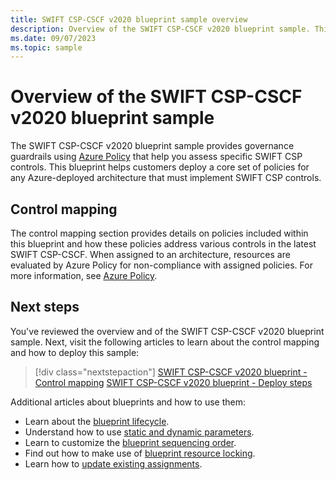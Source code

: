 ```yaml
---
title: SWIFT CSP-CSCF v2020 blueprint sample overview
description: Overview of the SWIFT CSP-CSCF v2020 blueprint sample. This blueprint sample helps customers assess specific SWIFT CSP-CSCF controls.
ms.date: 09/07/2023
ms.topic: sample
---
```

# Overview of the SWIFT CSP-CSCF v2020 blueprint sample

The SWIFT CSP-CSCF v2020 blueprint sample provides governance guardrails using
[Azure Policy](../../../policy/overview.md) that help you assess specific SWIFT CSP controls. This
blueprint helps customers deploy a core set of policies for any Azure-deployed architecture that
must implement SWIFT CSP controls.

## Control mapping

The control mapping section provides details on policies included within this blueprint and how
these policies address various controls in the latest SWIFT CSP-CSCF. When assigned to an
architecture, resources are evaluated by Azure Policy for non-compliance with assigned policies. For
more information, see [Azure Policy](../../../policy/overview.md).

## Next steps

You've reviewed the overview and of the SWIFT CSP-CSCF v2020 blueprint sample. Next, visit the
following articles to learn about the control mapping and how to deploy this sample:

> [!div class="nextstepaction"]
> [SWIFT CSP-CSCF v2020 blueprint - Control mapping](./control-mapping.md)
> [SWIFT CSP-CSCF v2020 blueprint - Deploy steps](./deploy.md)

Additional articles about blueprints and how to use them:

- Learn about the [blueprint lifecycle](../../concepts/lifecycle.md).
- Understand how to use [static and dynamic parameters](../../concepts/parameters.md).
- Learn to customize the [blueprint sequencing order](../../concepts/sequencing-order.md).
- Find out how to make use of [blueprint resource locking](../../concepts/resource-locking.md).
- Learn how to [update existing assignments](../../how-to/update-existing-assignments.md).
